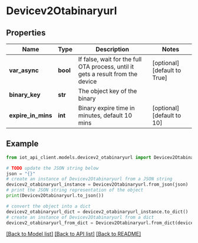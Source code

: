 # Devicev2Otabinaryurl


## Properties

Name | Type | Description | Notes
------------ | ------------- | ------------- | -------------
**var_async** | **bool** | If false, wait for the full OTA process, until it gets a result from the device | [optional] [default to True]
**binary_key** | **str** | The object key of the binary | 
**expire_in_mins** | **int** | Binary expire time in minutes, default 10 mins | [optional] [default to 10]

## Example

```python
from iot_api_client.models.devicev2_otabinaryurl import Devicev2Otabinaryurl

# TODO update the JSON string below
json = "{}"
# create an instance of Devicev2Otabinaryurl from a JSON string
devicev2_otabinaryurl_instance = Devicev2Otabinaryurl.from_json(json)
# print the JSON string representation of the object
print(Devicev2Otabinaryurl.to_json())

# convert the object into a dict
devicev2_otabinaryurl_dict = devicev2_otabinaryurl_instance.to_dict()
# create an instance of Devicev2Otabinaryurl from a dict
devicev2_otabinaryurl_from_dict = Devicev2Otabinaryurl.from_dict(devicev2_otabinaryurl_dict)
```
[[Back to Model list]](../README.md#documentation-for-models) [[Back to API list]](../README.md#documentation-for-api-endpoints) [[Back to README]](../README.md)


